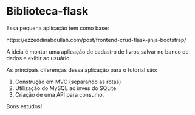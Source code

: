 # Biblioteca-flask

<p> Essa pequena aplicação tem como base: </p>https://ezzeddinabdullah.com/post/frontend-crud-flask-jinja-bootstrap/

<p>A ideia é montar uma aplicação de cadastro de livros,salvar no banco de dados e exibir ao usuário</p>

As principais diferenças dessa aplicação para o tutorial são:

1. Construção em MVC (separando as rotas)
2. Utilização do MySQL ao invés do SQLite
3. Criação de uma API para consumo.


Bons estudos!
